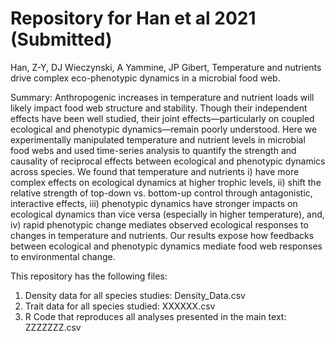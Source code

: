 # Repository for Han et al 2021 (Submitted)

Han, Z-Y, DJ Wieczynski, A Yammine, JP Gibert, Temperature and nutrients drive complex eco-phenotypic dynamics in a microbial food web.

Summary: 
Anthropogenic increases in temperature and nutrient loads will likely impact food web structure and stability. Though their independent effects have been well studied, their joint effects—particularly on coupled ecological and phenotypic dynamics—remain poorly understood. Here we experimentally manipulated temperature and nutrient levels in microbial food webs and used time-series analysis to quantify the strength and causality of reciprocal effects between ecological and phenotypic dynamics across species. We found that temperature and nutrients i) have more complex effects on ecological dynamics at higher trophic levels, ii) shift the relative strength of top-down vs. bottom-up control through antagonistic, interactive effects, iii) phenotypic dynamics have stronger impacts on ecological dynamics than vice versa (especially in higher temperature), and, iv) rapid phenotypic change mediates observed ecological responses to changes in temperature and nutrients. Our results expose how feedbacks between ecological and phenotypic dynamics mediate food web responses to environmental change. 


This repository has the following files:
1) Density data for all species studies: Density_Data.csv
2) Trait data for all species studied: XXXXXX.csv
3) R Code that reproduces all analyses presented in the main text: ZZZZZZZ.csv
